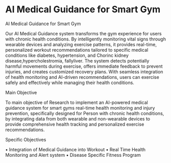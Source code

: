 # AI Medical Guidance for Smart Gym


AI Medical Guidance for Smart Gym


Our AI Medical Guidance system transforms the gym experience for users with chronic health conditions. By intelligently monitoring vital signs through wearable devices and analyzing exercise patterns, it provides real-time, personalized workout recommendations tailored to specific medical conditions like diabetes, hypertension, and Chorinc kidney disease,hypercholestromia, fallyliver. The system detects potentially harmful movements during exercise, offers immediate feedback to prevent injuries, and creates customized recovery plans. With seamless integration of health monitoring and AI-driven recommendations, users can exercise safely and effectively while managing their health conditions.

Main Objective

To main objective of Research to implement an AI-powered medical guidance system for smart gyms real-time health monitoring and injury prevention, specifically designed for Person with chronic health conditions, by integrating data from both wearable and non-wearable devices to provide comprehensive health tracking and personalized exercise recommendations.

Specific Objectives

•	Integration of Medical Guidance into Workout
•	Real Time Health Monitoring and Alert system
•	Disease Specific Fitness Program



